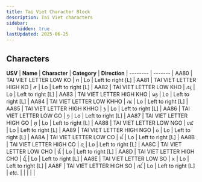 ```yaml
---
title: Tai Viet Character Block
description: Tai Viet characters
sidebar:
    hidden: true
lastUpdated: 2025-06-25
---
```


## Characters

**USV** | **Name** | **Character** | **Category** | **Direction** |
-------- | ------- |
AA80 | TAI VIET LETTER LOW KO | ꪀ | Lo | Left to right [L] |
AA81 | TAI VIET LETTER HIGH KO | ꪁ | Lo | Left to right [L] |
AA82 | TAI VIET LETTER LOW KHO | ꪂ | Lo | Left to right [L] |
AA83 | TAI VIET LETTER HIGH KHO | ꪃ | Lo | Left to right [L] |
AA84 | TAI VIET LETTER LOW KHHO | ꪄ | Lo | Left to right [L] |
AA85 | TAI VIET LETTER HIGH KHHO | ꪅ | Lo | Left to right [L] |
AA86 | TAI VIET LETTER LOW GO | ꪆ | Lo | Left to right [L] |
AA87 | TAI VIET LETTER HIGH GO | ꪇ | Lo | Left to right [L] |
AA88 | TAI VIET LETTER LOW NGO | ꪈ | Lo | Left to right [L] |
AA89 | TAI VIET LETTER HIGH NGO | ꪉ | Lo | Left to right [L] |
AA8A | TAI VIET LETTER LOW CO | ꪊ | Lo | Left to right [L] |
AA8B | TAI VIET LETTER HIGH CO | ꪋ | Lo | Left to right [L] |
AA8C | TAI VIET LETTER LOW CHO | ꪌ | Lo | Left to right [L] |
AA8D | TAI VIET LETTER HIGH CHO | ꪍ | Lo | Left to right [L] |
AA8E | TAI VIET LETTER LOW SO | ꪎ | Lo | Left to right [L] |
AA8F | TAI VIET LETTER HIGH SO | ꪏ | Lo | Left to right [L] |
_etc._ | | | | |